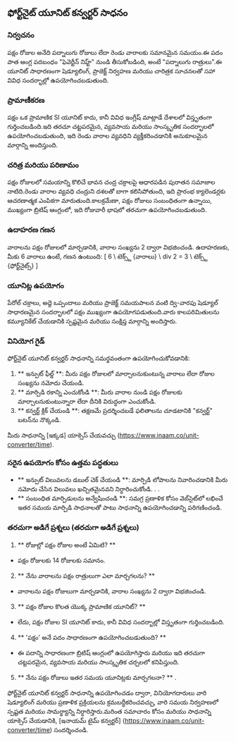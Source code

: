 ## ఫోర్ట్‌నైట్ యూనిట్ కన్వర్టర్ సాధనం

### నిర్వచనం
పక్షం రోజుల అనేది పద్నాలుగు రోజులు లేదా రెండు వారాలకు సమానమైన సమయం.ఈ పదం పాత ఆంగ్ల పదబంధం "ఫెవెర్టీన్ నిహ్ట్" నుండి తీసుకోబడింది, అంటే "పద్నాలుగు రాత్రులు".ఈ యూనిట్ సాధారణంగా షెడ్యూలింగ్, ప్రాజెక్ట్ నిర్వహణ మరియు చారిత్రక సూచనలతో సహా వివిధ సందర్భాల్లో ఉపయోగించబడుతుంది.

### ప్రామాణీకరణ
పక్షం ఒక ప్రామాణిక SI యూనిట్ కాదు, కానీ వివిధ ఇంగ్లీష్ మాట్లాడే దేశాలలో విస్తృతంగా గుర్తించబడింది.ఇది తరచూ చట్టపరమైన, వ్యవసాయ మరియు సాంస్కృతిక సందర్భాలలో ఉపయోగించబడుతుంది, ఇది రెండు వారాల వ్యవధిని వ్యక్తీకరించడానికి అనుకూలమైన మార్గాన్ని అందిస్తుంది.

### చరిత్ర మరియు పరిణామం
పక్షం రోజులలో సమయాన్ని కొలిచే భావన చంద్ర చక్రాలపై ఆధారపడిన పురాతన సమాజాల నాటిది.రెండు వారాల వ్యవధి చంద్రుని దశలతో బాగా కలిసిపోతుంది, ఇది ప్రారంభ క్యాలెండర్లకు ఆచరణాత్మక ఎంపికగా మారుతుంది.కాలక్రమేణా, పక్షం రోజులు సంబంధితంగా ఉన్నాయి, ముఖ్యంగా బ్రిటిష్ ఆంగ్లంలో, ఇది రోజువారీ భాషలో తరచుగా ఉపయోగించబడుతుంది.

### ఉదాహరణ గణన
వారాలను పక్షం రోజులలో మార్చడానికి, వారాల సంఖ్యను 2 ద్వారా విభజించండి. ఉదాహరణకు, మీకు 6 వారాలు ఉంటే, గణన ఉంటుంది:
[
6 \ టెక్స్ట్ {వారాలు} \ div 2 = 3 \ టెక్స్ట్ {ఫోర్ట్‌నైట్స్}
\]

### యూనిట్ల ఉపయోగం
పేరోల్ చక్రాలు, అద్దె ఒప్పందాలు మరియు ప్రాజెక్ట్ సమయపాలన వంటి ద్వి-వారపు షెడ్యూల్ సాధారణమైన సందర్భాలలో పక్షం ముఖ్యంగా ఉపయోగపడుతుంది.వారు కాలపరిమితులను కమ్యూనికేట్ చేయడానికి స్పష్టమైన మరియు సంక్షిప్త మార్గాన్ని అందిస్తారు.

### వినియోగ గైడ్
ఫోర్ట్‌నైట్ యూనిట్ కన్వర్టర్ సాధనాన్ని సమర్థవంతంగా ఉపయోగించుకోవడానికి:
1. ** ఇన్పుట్ ఫీల్డ్ **: మీరు పక్షం రోజులలో మార్చాలనుకుంటున్న వారాలు లేదా రోజుల సంఖ్యను నమోదు చేయండి.
2. ** మార్పిడి రకాన్ని ఎంచుకోండి **: మీరు వారాల నుండి పక్షం రోజులకు మార్చాలనుకుంటున్నారా లేదా దీనికి విరుద్ధంగా ఎంచుకోండి.
3. ** కన్వర్ట్ క్లిక్ చేయండి **: తక్షణమే ప్రదర్శించబడే ఫలితాలను చూడటానికి "కన్వర్ట్" బటన్‌ను నొక్కండి.

మీరు సాధనాన్ని [ఇక్కడ] యాక్సెస్ చేయవచ్చు (https://www.inaam.co/unit-converter/time).

### సరైన ఉపయోగం కోసం ఉత్తమ పద్ధతులు
- ** ఇన్పుట్ విలువలను డబుల్ చెక్ చేయండి **: మార్పిడి లోపాలను నివారించడానికి మీరు నమోదు చేసిన విలువలు ఖచ్చితమైనవని నిర్ధారించుకోండి.
.
.
- ** సంబంధిత మార్పిడులను అన్వేషించండి **: సమగ్ర ప్రణాళిక కోసం వెబ్‌సైట్‌లో లభించే ఇతర సమయ మార్పిడి సాధనాలతో పాటు సాధనాన్ని ఉపయోగించడాన్ని పరిగణించండి.

### తరచుగా అడిగే ప్రశ్నలు (తరచుగా అడిగే ప్రశ్నలు)

1. ** రోజుల్లో పక్షం రోజుల అంటే ఏమిటి? **
- పక్షం రోజులకు 14 రోజులకు సమానం.

2. ** నేను వారాలను పక్షం రాత్రులుగా ఎలా మార్చగలను? **
- వారాలను పక్షం రోజులుగా మార్చడానికి, వారాల సంఖ్యను 2 ద్వారా విభజించండి.

3. ** పక్షం రోజుల కొలత యొక్క ప్రామాణిక యూనిట్? **
- లేదు, పక్షం రోజుల SI యూనిట్ కాదు, కానీ వివిధ సందర్భాల్లో విస్తృతంగా గుర్తించబడింది.

4. ** 'పక్షం' అనే పదం సాధారణంగా ఉపయోగించబడుతుంది? **
- ఈ పదాన్ని సాధారణంగా బ్రిటిష్ ఆంగ్లంలో ఉపయోగిస్తారు మరియు ఇది తరచుగా చట్టపరమైన, వ్యవసాయ మరియు సాంస్కృతిక చర్చలలో కనిపిస్తుంది.

5. ** నేను పక్షం రోజులు ఇతర సమయ యూనిట్లకు మార్చగలనా? **
.

ఫోర్ట్‌నైట్ యూనిట్ కన్వర్టర్ సాధనాన్ని ఉపయోగించడం ద్వారా, వినియోగదారులు వారి షెడ్యూలింగ్ మరియు ప్రణాళిక ప్రక్రియలను క్రమబద్ధీకరించవచ్చు, వారి సమయ నిర్వహణలో స్పష్టత మరియు సామర్థ్యాన్ని నిర్ధారిస్తారు.మరింత సమాచారం కోసం మరియు సాధనాన్ని యాక్సెస్ చేయడానికి, [ఇనాయమ్ టైమ్ కన్వర్టర్] (https://www.inaam.co/unit-converter/time) సందర్శించండి.